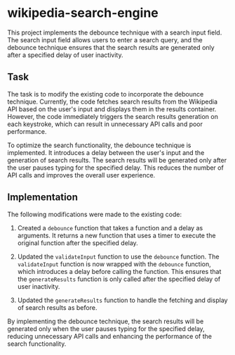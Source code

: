 # wikipedia-search-engine

This project implements the debounce technique with a search input field.
The search input field allows users to enter a search query, and the debounce technique ensures that the search results are generated only after a specified delay of user inactivity.

## Task

The task is to modify the existing code to incorporate the debounce technique.
Currently, the code fetches search results from the Wikipedia API based on the user's input and displays them in the results container. However, the code immediately triggers the search results generation on each keystroke, which can result in unnecessary API calls and poor performance.

To optimize the search functionality, the debounce technique is implemented.
It introduces a delay between the user's input and the generation of search results.
The search results will be generated only after the user pauses typing for the specified delay.
This reduces the number of API calls and improves the overall user experience.

## Implementation

The following modifications were made to the existing code:

1. Created a `debounce` function that takes a function and a delay as arguments.
   It returns a new function that uses a timer to execute the original function after the specified delay.

2. Updated the `validateInput` function to use the `debounce` function.
   The `validateInput` function is now wrapped with the `debounce` function, which introduces a delay before calling the function.
   This ensures that the `generateResults` function is only called after the specified delay of user inactivity.

3. Updated the `generateResults` function to handle the fetching and display of search results as before.

By implementing the debounce technique, the search results will be generated only when the user pauses typing for the specified delay, reducing unnecessary API calls and enhancing the performance of the search functionality.
